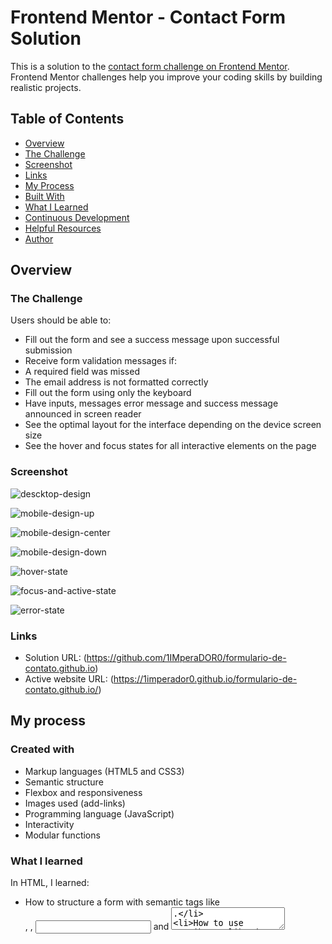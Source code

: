 # Frontend Mentor - Contact Form Solution

This is a solution to the [contact form challenge on Frontend Mentor](https://www.frontendmentor.io/challenges/contact-form--G-hYlqKJj). Frontend Mentor challenges help you improve your coding skills by building realistic projects.

## Table of Contents

- [Overview](#overview)
- [The Challenge](#the-challenge)
- [Screenshot](#screenshot)
- [Links](#links)
- [My Process](#my-process)
- [Built With](#built-with)
- [What I Learned](#what-i-learned)
- [Continuous Development](#continuous-development)
- [Helpful Resources](#helpful-resources)
- [Author](#author)

## Overview

### The Challenge

Users should be able to:

- Fill out the form and see a success message upon successful submission
- Receive form validation messages if:
- A required field was missed
- The email address is not formatted correctly
- Fill out the form using only the keyboard
- Have inputs, messages error message and success message announced in screen reader
- See the optimal layout for the interface depending on the device screen size
- See the hover and focus states for all interactive elements on the page

### Screenshot

![descktop-design](assets/images/desktop-design.jpg)

![mobile-design-up](assets/images/mobile-design-up.jpeg)

![mobile-design-center](assets/images/mobile-design-center.jpeg)

![mobile-design-down](assets/images/mobile-design-down.jpeg)

![hover-state](assets/images/hover-state.jpg)

![focus-and-active-state](assets/images/focus-and-active-state.jpg)

![error-state](assets/images/error-state.jpg)

### Links

- Solution URL: (https://github.com/1IMperaDOR0/formulario-de-contato.github.io)
- Active website URL: (https://1imperador0.github.io/formulario-de-contato.github.io/)

## My process

### Created with

- Markup languages ​​(HTML5 and CSS3)
- Semantic structure
- Flexbox and responsiveness
- Images used (add-links)
- Programming language (JavaScript)
- Interactivity
- Modular functions

### What I learned

In HTML, I learned:
- How to structure a form with semantic tags like <form>, <label>, <input> and <textarea>.
- How to use attributes like data-rules to store validation information in an organized and readable way.
- How to use rel="preconnect" to optimize the loading of external fonts and rel="shortcut icon" to add a custom icon to the browser.

In CSS, I learned:
- How to use Flexbox to create a flexible and responsive layout for the form, adapting it to different screen sizes.
- How to apply styles to different elements of the form, such as inputs, labels, buttons and error messages, creating a consistent and professional look.
- How to use @media queries to create specific styles for different screen sizes, ensuring that the form is visually pleasing on any device.

In JavaScript, I learned:
- How to use addEventListener to add click events to elements, such as checkboxes and radio buttons.
- How to manipulate the DOM (Document Object Model) to add and remove classes, modifying styles and behavior dynamically.
- How to validate user input with custom rules, using JavaScript functions to check if the data is correct. - How to provide visual feedback to the user during the validation process, displaying error messages and success messages with animations.

Overall, the code demonstrates how to:
- Create a complete contact form, from the HTML structure to JavaScript interactivity.
- Implement data validation to ensure the quality of the information.
- Provide visual feedback to improve the user experience.
- Develop a responsive and pleasant interface, adapting to different devices.

### Continuous development

With this challenge I was able to understand how many gaps still need to be filled. In particular, I had greater difficulty manipulating DOM elements with click events, and I had difficulty understanding the concept of the DOM tree in practice. So I need to develop my skills even further so that they are even more refined and I can make the code cleaner and more understandable.

### Useful resources

- [DOM tree concept](https://javascript.info/dom-nodes) - This helped me solve the problems of manipulating DOM elements. I really like this pattern and will be using it from now on.

## Author

- Frontend Mentor - [@1IMperaDOR0](https://www.frontendmentor.io/profile/1IMperaDOR0)
- GitHub - [1IMperaDOR0](https://github.com/1IMperaDOR0)
